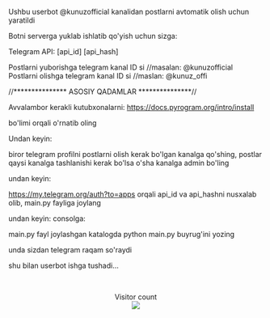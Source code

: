 Ushbu userbot @kunuzofficial kanalidan postlarni avtomatik olish uchun yaratildi

Botni serverga yuklab ishlatib qo'yish uchun sizga:

Telegram API:
[api_id]
[api_hash]

Postlarni yuborishga telegram kanal ID si //masalan: @kunuzofficial
Postlarni olishga telegram kanal ID si //maslan: @kunuz_offi



//***************
ASOSIY QADAMLAR
***************//


Avvalambor kerakli kutubxonalarni:
https://docs.pyrogram.org/intro/install

bo'limi orqali o'rnatib oling

Undan keyin:

biror telegram profilni postlarni olish kerak bo'lgan kanalga qo'shing, postlar qaysi kanalga tashlanishi kerak bo'lsa o'sha kanalga admin bo'ling 

undan keyin:

https://my.telegram.org/auth?to=apps
orqali api_id va api_hashni nusxalab olib, main.py fayliga joylang

undan keyin:
consolga:

main.py fayl joylashgan katalogda python main.py buyrug'ini yozing

unda sizdan telegram raqam so'raydi

shu bilan userbot ishga tushadi...


<br>
<p align="center"> 
  Visitor count<br>
  <img src="https://profile-counter.glitch.me/shohruxbek/count.svg" />
</p>
